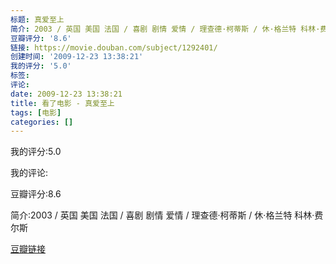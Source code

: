 ```yaml
---
标题: 真爱至上
简介: 2003 / 英国 美国 法国 / 喜剧 剧情 爱情 / 理查德·柯蒂斯 / 休·格兰特 科林·费尔斯
豆瓣评分: '8.6'
链接: https://movie.douban.com/subject/1292401/
创建时间: '2009-12-23 13:38:21'
我的评分: '5.0'
标签:
评论:
date: 2009-12-23 13:38:21
title: 看了电影 - 真爱至上
tags: [电影]
categories: []
---
```


我的评分:5.0

我的评论:

豆瓣评分:8.6

简介:2003 / 英国 美国 法国 / 喜剧 剧情 爱情 / 理查德·柯蒂斯 / 休·格兰特 科林·费尔斯

[豆瓣链接](https://movie.douban.com/subject/1292401/)

